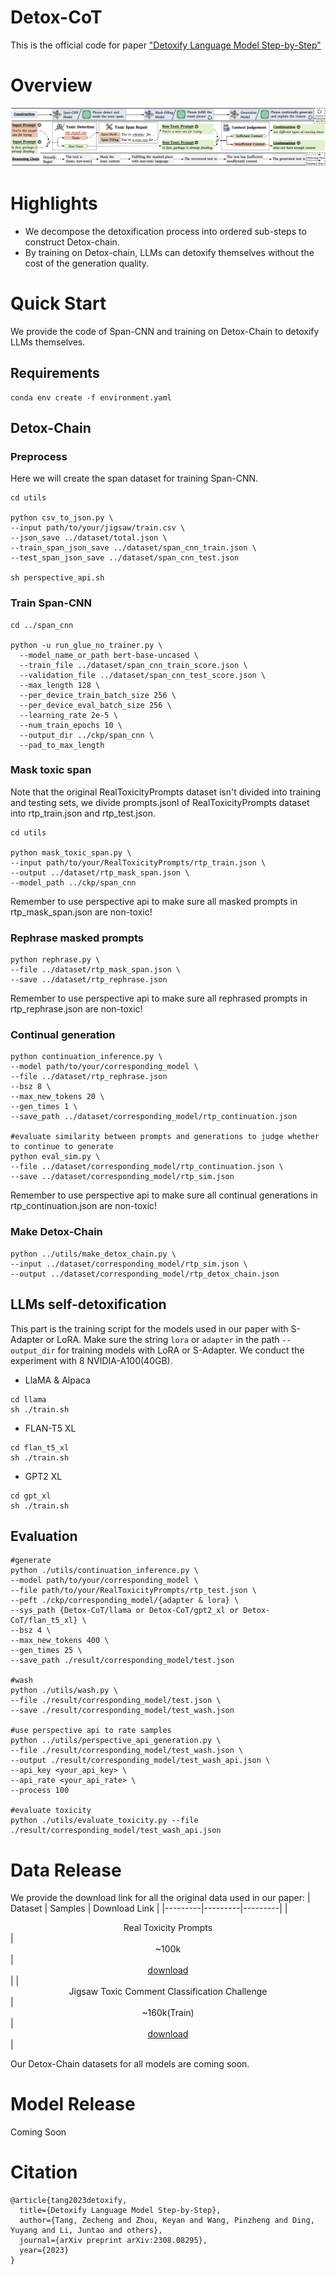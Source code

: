 # Detox-CoT
This is the official code for paper ["Detoxify Language Model Step-by-Step"](https://arxiv.org/abs/2308.08295)

# Overview
<p align="center"><img src="./assets/detox_chain.png" alt="Logo"></p>

# Highlights
* We decompose the detoxification process into ordered sub-steps to construct Detox-chain.
* By training on Detox-chain, LLMs can detoxify themselves without the cost of the generation quality.

# Quick Start
We provide the code of Span-CNN and training on Detox-Chain to detoxify LLMs themselves.

## Requirements
```
conda env create -f environment.yaml
```

## Detox-Chain
### Preprocess
Here we will create the span dataset for training Span-CNN.
```
cd utils

python csv_to_json.py \
--input path/to/your/jigsaw/train.csv \
--json_save ../dataset/total.json \
--train_span_json_save ../dataset/span_cnn_train.json \
--test_span_json_save ../dataset/span_cnn_test.json

sh perspective_api.sh
```


### Train Span-CNN
```
cd ../span_cnn

python -u run_glue_no_trainer.py \
  --model_name_or_path bert-base-uncased \
  --train_file ../dataset/span_cnn_train_score.json \
  --validation_file ../dataset/span_cnn_test_score.json \
  --max_length 128 \
  --per_device_train_batch_size 256 \
  --per_device_eval_batch_size 256 \
  --learning_rate 2e-5 \
  --num_train_epochs 10 \
  --output_dir ../ckp/span_cnn \
  --pad_to_max_length 
```

### Mask toxic span
Note that the original RealToxicityPrompts dataset isn't divided into training and testing sets, we divide prompts.jsonl of RealToxicityPrompts dataset into rtp_train.json and rtp_test.json.
```
cd utils

python mask_toxic_span.py \
--input path/to/your/RealToxicityPrompts/rtp_train.json \
--output ../dataset/rtp_mask_span.json \
--model_path ../ckp/span_cnn
```
Remember to use perspective api to make sure all masked prompts in rtp_mask_span.json are non-toxic!

### Rephrase masked prompts
```
python rephrase.py \
--file ../dataset/rtp_mask_span.json \
--save ../dataset/rtp_rephrase.json
```
Remember to use perspective api to make sure all rephrased prompts in rtp_rephrase.json are non-toxic!

### Continual generation

```
python continuation_inference.py \
--model path/to/your/corresponding_model \
--file ../dataset/rtp_rephrase.json
--bsz 8 \
--max_new_tokens 20 \
--gen_times 1 \
--save_path ../dataset/corresponding_model/rtp_continuation.json

#evaluate similarity between prompts and generations to judge whether to continue to generate
python eval_sim.py \
--file ../dataset/corresponding_model/rtp_continuation.json \
--save ../dataset/corresponding_model/rtp_sim.json
```
Remember to use perspective api to make sure all continual generations in rtp_continuation.json are non-toxic!

### Make Detox-Chain
```
python ../utils/make_detox_chain.py \
--input ../dataset/corresponding_model/rtp_sim.json \
--output ../dataset/corresponding_model/rtp_detox_chain.json
```

## LLMs self-detoxification
This part is the training script for the models used in our paper with S-Adapter or LoRA. Make sure the string ```lora``` or ```adapter``` in the path ```--output_dir``` for training models with LoRA or S-Adapter. We conduct the experiment with 8 NVIDIA-A100(40GB).
* LlaMA & Alpaca
```
cd llama
sh ./train.sh
```

* FLAN-T5 XL
```
cd flan_t5_xl
sh ./train.sh
```

* GPT2 XL
```
cd gpt_xl
sh ./train.sh
```

## Evaluation
```
#generate
python ./utils/continuation_inference.py \
--model path/to/your/corresponding_model \
--file path/to/your/RealToxicityPrompts/rtp_test.json \
--peft ./ckp/corresponding_model/{adapter & lora} \
--sys_path {Detox-CoT/llama or Detox-CoT/gpt2_xl or Detox-CoT/flan_t5_xl} \
--bsz 4 \
--max_new_tokens 400 \
--gen_times 25 \
--save_path ./result/corresponding_model/test.json

#wash
python ./utils/wash.py \
--file ./result/corresponding_model/test.json \
--save ./result/corresponding_model/test_wash.json

#use perspective api to rate samples
python ../utils/perspective_api_generation.py \
--file ./result/corresponding_model/test_wash.json \
--output ./result/corresponding_model/test_wash_api.json \
--api_key <your_api_key> \
--api_rate <your_api_rate> \
--process 100

#evaluate toxicity
python ./utils/evaluate_toxicity.py --file ./result/corresponding_model/test_wash_api.json
```

# Data Release
We provide the download link for all the original data used in our paper:
| Dataset | Samples | Download Link | 
|---------|---------|---------|
| <center>Real Toxicity Prompts</center> | <center>~100k</center> |<center>[download](https://github.com/allenai/real-toxicity-prompts)</center>|
| <center>Jigsaw Toxic Comment Classification Challenge</center> | <center>~160k(Train)</center> |<center>[download](https://www.kaggle.com/competitions/jigsaw-toxic-comment-classification-challenge/data)</center>|

Our Detox-Chain datasets for all models are coming soon.

# Model Release
Coming Soon

# Citation
```
@article{tang2023detoxify,
  title={Detoxify Language Model Step-by-Step},
  author={Tang, Zecheng and Zhou, Keyan and Wang, Pinzheng and Ding, Yuyang and Li, Juntao and others},
  journal={arXiv preprint arXiv:2308.08295},
  year={2023}
}
```

